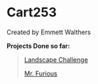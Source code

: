 # Cart253

Created by Emmett Walthers

**Projects Done so far:**
> [Landscape Challenge](https://emmettwalthers.github.io/cart253/Topics/instructions/landscape-challenge/)
> 
> [Mr. Furious](https://emmettwalthers.github.io/cart253/Topics/variables/variables-challenge/)
